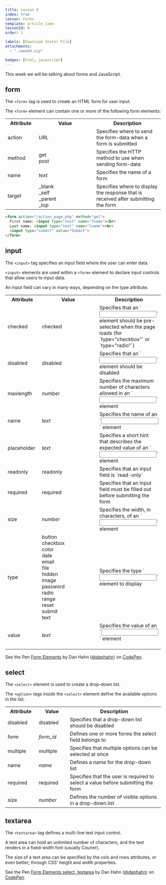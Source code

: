 ```yaml
---
title: Lesson 9
index: true
lesson: Forms
template: article.jade
lessonId: 9
order: 1

labels: [Download Stater File]
attachments:
  - "./week9.zip"

badges: [html, javascript]
---
```


This week we will be talking about forms and JavaScript.

<span class="more"></span>

## form

The `<form>` tag is used to create an HTML form for user input.

The `<form>` element can contain one or more of the following form elements:

<table class="w3-table-all notranslate" id="table1">
  <tbody><tr>
    <th style="width:20%">Attribute</th>
    <th style="width:37%">Value</th>
    <th style="width:43%">Description</th>
  </tr>
  <tr>
    <td>action</td>
    <td><i>URL</i></td>
    <td>Specifies where to send the form-data when a form is submitted</td>
  </tr>
  <tr>
    <td>method</td>
    <td>get<br>
      post</td>
    <td>Specifies the HTTP method to use when sending form-data</td>
  </tr>
  <tr>
    <td>name</td>
    <td><i>text</i></td>
    <td>Specifies the name of a form</td>
  </tr>
  <tr>
    <td>target</td>
    <td>_blank<br>
      _self<br>
      _parent<br>
      _top</td>
    <td>Specifies where to display the response that is received after submitting the form</td>
  </tr>
</tbody></table>

```html
<form action="/action_page.php" method="get">
  First name: <input type="text" name="fname"><br>
  Last name: <input type="text" name="lname"><br>
  <input type="submit" value="Submit">
</form>
```

## input

The `<input>` tag specifies an input field where the user can enter data.

`<input>` elements are used within a `<form>` element to declare input controls that allow users to input data.

An input field can vary in many ways, depending on the type attribute.

<table class="w3-table-all notranslate">
  <tbody><tr>
    <th style="width:22%">Attribute</th>
    <th style="width:37%">Value</th>
    <th style="width:41%">Description</th>
  </tr>
  <tr>
    <td>checked</td>
    <td>checked</td>
    <td>Specifies that an `<input>` element should be pre-selected when the page loads (for `type="checkbox"` or `type="radio"`)</td>
  </tr>
  <tr>
    <td>disabled</td>
    <td>disabled</td>
    <td>Specifies that an `<input>` element should be disabled</td>
  </tr>
  <tr>
    <td>maxlength</td>
    <td><i>number</i></td>
    <td>Specifies the maximum number of characters allowed in an `<input>` element</td>
  </tr>
  <tr>
    <td>name</td>
    <td><i>text</i></td>
    <td>Specifies the name of an `<input>` element</td>
  </tr>
  <tr>
    <td>placeholder</td>
    <td><i>text</i></td>
    <td>Specifies a short hint that describes the expected value of an `<input>` element</td>
  </tr>
  <tr>
    <td>readonly</td>
    <td>readonly</td>
    <td>Specifies that an input field is `read-only`</td>
  </tr>
  <tr>
    <td>required</td>
    <td>required</td>
    <td>Specifies that an input field must be filled out before submitting the form</td>
  </tr>
  <tr>
    <td>size</td>
    <td><i>number</i></td>
    <td>Specifies the width, in characters, of an `<input>` element</td>
  </tr>
  <tr>
    <td>type</td>
    <td>button<br>
      checkbox<br>
 color<br>
      date <br>
 email <br>
      file<br>
      hidden<br>
      image<br>
      password<br>
      radio<br>
      range <br>
      reset<br>
      submit<br>
      text<br>
    </td>
    <td>Specifies the type `<input>` element to display</td>
  </tr>
  <tr>
    <td>value</td>
    <td><i>text</i></td>
    <td>Specifies the value of an `<input>` element<b><br>
 &nbsp;</b></td>
  </tr>

</tbody></table>

<p data-height="650" data-theme-id="light" data-slug-hash="vWJXgj" data-default-tab="html,result" data-user="danhahn" data-embed-version="2" data-pen-title="Form Elements" class="codepen">See the Pen <a href="https://codepen.io/danhahn/pen/vWJXgj/">Form Elements</a> by Dan Hahn (<a href="https://codepen.io/danhahn">@danhahn</a>) on <a href="https://codepen.io">CodePen</a>.</p>
<script async src="https://production-assets.codepen.io/assets/embed/ei.js"></script>

## select

The `<select>` element is used to create a drop-down list.

The `<option>` tags inside the `<select>` element define the available options in the list.

<table class="w3-table-all notranslate">
  <tbody><tr>
    <th style="width:20%">Attribute</th>
    <th style="width:20%">Value</th>
    <th style="width:60%">Description</th>
  </tr>
  <tr>
    <td>disabled</td>
    <td>disabled</td>
    <td>Specifies that a drop-down list should be disabled</td>
  </tr>
  <tr>
    <td class="html5badge">form</td>
    <td><i>form_id</i></td>
    <td>Defines one or more forms the select field belongs to</td>
  </tr>
  <tr>
    <td>multiple</td>
    <td>multiple</td>
    <td>Specifies that multiple options can be selected at once</td>
  </tr>
  <tr>
    <td>name</td>
    <td><i>name</i></td>
    <td>Defines a name for the drop-down list</td>
  </tr>
    <tr>
    <td class="html5badge">required</td>
    <td>required</td>
    <td>Specifies that the user is required to select a value before submitting the form</td>
    </tr>
  <tr>
    <td>size</td>
    <td><i>number</i></td>
    <td>Defines the number of visible options in a drop-down list</td>
  </tr>
</tbody></table>

## textarea

The `<textarea>` tag defines a multi-line text input control.

A text area can hold an unlimited number of characters, and the text renders in a fixed-width font (usually Courier).

The size of a text area can be specified by the cols and rows attributes, or even better; through CSS' height and width properties.

<p data-height="450" data-theme-id="light" data-slug-hash="LOjbGg" data-default-tab="html,result" data-user="danhahn" data-embed-version="2" data-pen-title="Form Elements select, textarea" class="codepen">See the Pen <a href="https://codepen.io/danhahn/pen/LOjbGg/">Form Elements select, textarea</a> by Dan Hahn (<a href="https://codepen.io/danhahn">@danhahn</a>) on <a href="https://codepen.io">CodePen</a>.</p>
<script async src="https://production-assets.codepen.io/assets/embed/ei.js"></script>
